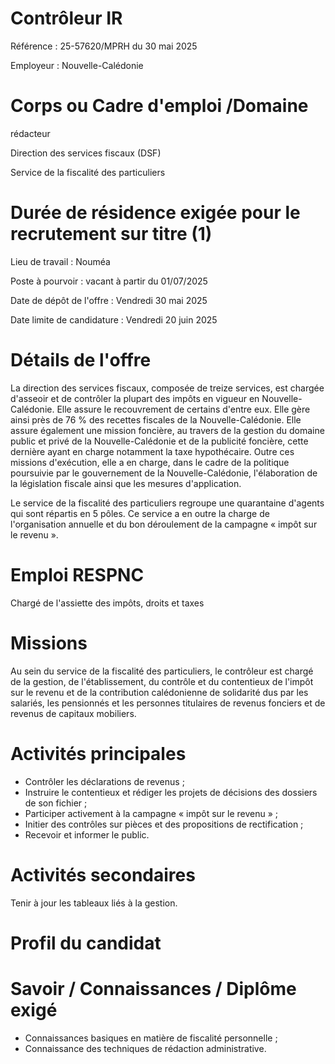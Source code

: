 # Contrôleur IR

Référence : 25-57620/MPRH du 30 mai 2025

Employeur : Nouvelle-Calédonie

# Corps ou Cadre d'emploi /Domaine

rédacteur

Direction des services fiscaux (DSF)

Service de la fiscalité des particuliers

# Durée de résidence exigée pour le recrutement sur titre (1)

Lieu de travail : Nouméa

Poste à pourvoir : vacant à partir du 01/07/2025

Date de dépôt de l'offre : Vendredi 30 mai 2025

Date limite de candidature : Vendredi 20 juin 2025

# Détails de l'offre

La direction des services fiscaux, composée de treize services, est chargée d'asseoir et de contrôler la plupart des impôts en vigueur en Nouvelle-Calédonie. Elle assure le recouvrement de certains d'entre eux. Elle gère ainsi près de 76 % des recettes fiscales de la Nouvelle-Calédonie. Elle assure également une mission foncière, au travers de la gestion du domaine public et privé de la Nouvelle-Calédonie et de la publicité foncière, cette dernière ayant en charge notamment la taxe hypothécaire. Outre ces missions d'exécution, elle a en charge, dans le cadre de la politique poursuivie par le gouvernement de la Nouvelle-Calédonie, l'élaboration de la législation fiscale ainsi que les mesures d'application.

Le service de la fiscalité des particuliers regroupe une quarantaine d'agents qui sont répartis en 5 pôles. Ce service a en outre la charge de l'organisation annuelle et du bon déroulement de la campagne « impôt sur le revenu ».

# Emploi RESPNC

Chargé de l'assiette des impôts, droits et taxes

# Missions

Au sein du service de la fiscalité des particuliers, le contrôleur est chargé de la gestion, de l'établissement, du contrôle et du contentieux de l'impôt sur le revenu et de la contribution calédonienne de solidarité dus par les salariés, les pensionnés et les personnes titulaires de revenus fonciers et de revenus de capitaux mobiliers.

# Activités principales

- Contrôler les déclarations de revenus ;
- Instruire le contentieux et rédiger les projets de décisions des dossiers de son fichier ;
- Participer activement à la campagne « impôt sur le revenu » ;
- Initier des contrôles sur pièces et des propositions de rectification ;
- Recevoir et informer le public.

# Activités secondaires

Tenir à jour les tableaux liés à la gestion.

# Profil du candidat

# Savoir / Connaissances / Diplôme exigé

- Connaissances basiques en matière de fiscalité personnelle ;
- Connaissance des techniques de rédaction administrative.